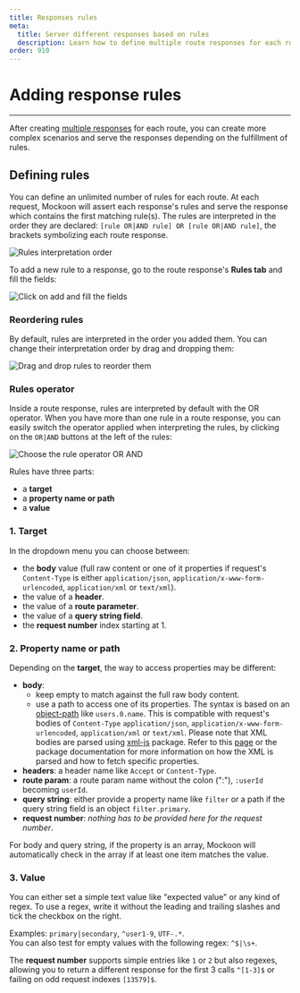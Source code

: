 ```yaml
---
title: Responses rules
meta:
  title: Server different responses based on rules
  description: Learn how to define multiple route responses for each route and triggered them with rules based on the entering request parameters.
order: 910
---
```


# Adding response rules

---

After creating [multiple responses](docs:route-responses/multiple-responses) for each route, you can create more complex scenarios and serve the responses depending on the fulfillment of rules.

## Defining rules

You can define an unlimited number of rules for each route. At each request, Mockoon will assert each response's rules and serve the response which contains the first matching rule(s). The rules are interpreted in the order they are declared: `[rule OR|AND rule] OR [rule OR|AND rule]`, the brackets symbolizing each route response.

![Rules interpretation order](/images/docs/dynamic-rules-schema.png)

To add a new rule to a response, go to the route response's **Rules tab** and fill the fields:

![Click on add and fill the fields](/images/docs/v1.15.0-add-route-response-rule.png)

### Reordering rules

By default, rules are interpreted in the order you added them. You can change their interpretation order by drag and dropping them:

![Drag and drop rules to reorder them](/images/docs/route-response-rule-reorder.gif)

### Rules operator

Inside a route response, rules are interpreted by default with the OR operator. When you have more than one rule in a route response, you can easily switch the operator applied when interpreting the rules, by clicking on the `OR|AND` buttons at the left of the rules:

![Choose the rule operator OR AND](/images/docs/v1.15.0-route-response-rules-operator.png)

Rules have three parts:

- a **target**
- a **property name or path**
- a **value**

### 1. Target

In the dropdown menu you can choose between:

- the **body** value (full raw content or one of it properties if request's `Content-Type` is either `application/json`, `application/x-www-form-urlencoded`, `application/xml` or `text/xml`).
- the value of a **header**.
- the value of a **route parameter**.
- the value of a **query string field**.
- the **request number** index starting at 1.

### 2. Property name or path

Depending on the **target**, the way to access properties may be different:

- **body**:
  - keep empty to match against the full raw body content.
  - use a path to access one of its properties. The syntax is based on an [object-path](https://www.npmjs.com/package/object-path) like `users.0.name`. This is compatible with request's bodies of `Content-Type` `application/json`, `application/x-www-form-urlencoded`, `application/xml` or `text/xml`. Please note that XML bodies are parsed using [xml-js](https://www.npmjs.com/package/xml-js) package. Refer to this [page](docs:xml-support) or the package documentation for more information on how the XML is parsed and how to fetch specific properties.
- **headers**: a header name like `Accept` or `Content-Type`.
- **route param**: a route param name without the colon (":"), `:userId` becoming `userId`.
- **query string**: either provide a property name like `filter` or a path if the query string field is an object `filter.primary`.
- **request number**: _nothing has to be provided here for the request number_.

For body and query string, if the property is an array, Mockoon will automatically check in the array if at least one item matches the value.

### 3. Value

You can either set a simple text value like "expected value" or any kind of regex. To use a regex, write it without the leading and trailing slashes and tick the checkbox on the right.

Examples:
`primary|secondary`, `^user1-9`, `UTF-.*`.  
You can also test for empty values with the following regex: `^$|\s+`.

The **request number** supports simple entries like `1` or `2` but also regexes, allowing you to return a different response for the first 3 calls `^[1-3]$` or failing on odd request indexes `[13579]$`.
